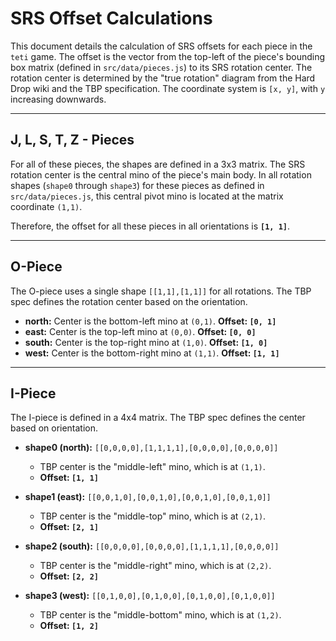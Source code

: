 # SRS Offset Calculations

This document details the calculation of SRS offsets for each piece in the `teti` game.
The offset is the vector from the top-left of the piece's bounding box matrix (defined in `src/data/pieces.js`) to its SRS rotation center.
The rotation center is determined by the "true rotation" diagram from the Hard Drop wiki and the TBP specification.
The coordinate system is `[x, y]`, with `y` increasing downwards.

---

## J, L, S, T, Z - Pieces

For all of these pieces, the shapes are defined in a 3x3 matrix. The SRS rotation center is the central mino of the piece's main body. In all rotation shapes (`shape0` through `shape3`) for these pieces as defined in `src/data/pieces.js`, this central pivot mino is located at the matrix coordinate `(1,1)`.

Therefore, the offset for all these pieces in all orientations is **`[1, 1]`**.

---

## O-Piece

The O-piece uses a single shape `[[1,1],[1,1]]` for all rotations. The TBP spec defines the rotation center based on the orientation.

- **north:** Center is the bottom-left mino at `(0,1)`. **Offset: `[0, 1]`**
- **east:** Center is the top-left mino at `(0,0)`. **Offset: `[0, 0]`**
- **south:** Center is the top-right mino at `(1,0)`. **Offset: `[1, 0]`**
- **west:** Center is the bottom-right mino at `(1,1)`. **Offset: `[1, 1]`**

---

## I-Piece

The I-piece is defined in a 4x4 matrix. The TBP spec defines the center based on orientation.

- **shape0 (north):** `[[0,0,0,0],[1,1,1,1],[0,0,0,0],[0,0,0,0]]`
  - TBP center is the "middle-left" mino, which is at `(1,1)`.
  - **Offset: `[1, 1]`**

- **shape1 (east):** `[[0,0,1,0],[0,0,1,0],[0,0,1,0],[0,0,1,0]]`
  - TBP center is the "middle-top" mino, which is at `(2,1)`.
  - **Offset: `[2, 1]`**

- **shape2 (south):** `[[0,0,0,0],[0,0,0,0],[1,1,1,1],[0,0,0,0]]`
  - TBP center is the "middle-right" mino, which is at `(2,2)`.
  - **Offset: `[2, 2]`**

- **shape3 (west):** `[[0,1,0,0],[0,1,0,0],[0,1,0,0],[0,1,0,0]]`
  - TBP center is the "middle-bottom" mino, which is at `(1,2)`.
  - **Offset: `[1, 2]`**
